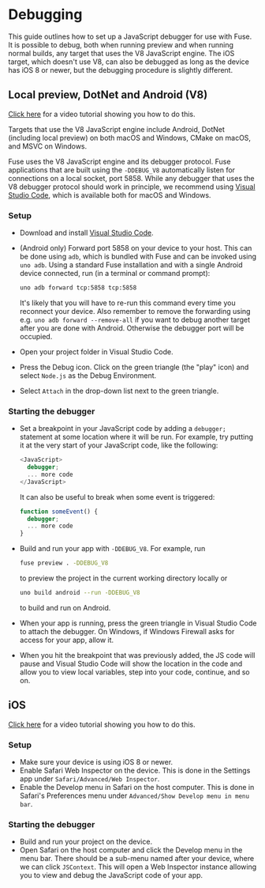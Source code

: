 # Debugging

This guide outlines how to set up a JavaScript debugger for use with Fuse. It
is possible to debug, both when running preview and when running normal builds,
any target that uses the V8 JavaScript engine. The iOS target, which doesn't
use V8, can also be debugged as long as the device has iOS 8 or newer, but the
debugging procedure is slightly different.

## Local preview, DotNet and Android (V8)

[Click here](https://youtu.be/GloEpBr2lK0) for a video tutorial showing you how to do this.

Targets that use the V8 JavaScript engine include Android, DotNet (including
local preview) on both macOS and Windows, CMake on macOS, and MSVC on Windows.

Fuse uses the V8 JavaScript engine and its debugger protocol. Fuse applications
that are built using the `-DDEBUG_V8` automatically listen for connections on a
local socket, port 5858. While any debugger that uses the V8 debugger protocol
should work in principle, we recommend using [Visual Studio Code](https://code.visualstudio.com/),
which is available both for macOS and Windows.

### Setup

* Download and install [Visual Studio Code](https://code.visualstudio.com/).
* (Android only) Forward port 5858 on your device to your host. This can be
  done using `adb`, which is bundled with Fuse and can be invoked using `uno adb`.
  Using a standard Fuse installation and with a single Android device
  connected, run (in a terminal or command prompt):

  ```sh
  uno adb forward tcp:5858 tcp:5858
  ```

  It's likely that you will have to re-run this command every time you
  reconnect your device. Also remember to remove the forwarding using e.g.
  `uno adb forward --remove-all` if you want to debug another target after you
  are done with Android. Otherwise the debugger port will be occupied.
* Open your project folder in Visual Studio Code.
* Press the Debug icon. Click on the green triangle (the "play" icon) and
  select `Node.js` as the Debug Environment.
* Select `Attach` in the drop-down list next to the green triangle.

### Starting the debugger

* Set a breakpoint in your JavaScript code by adding a `debugger;` statement at
  some location where it will be run. For example, try putting it at the very
  start of your JavaScript code, like the following:

  ```js
  <JavaScript>
    debugger;
    ... more code
  </JavaScript>
  ```

  It can also be useful to break when some event is triggered:

  ```js
  function someEvent() {
    debugger;
    ... more code
  }
  ```

* Build and run your app with `-DDEBUG_V8`. For example, run

  ```sh
  fuse preview . -DDEBUG_V8
  ```

  to preview the project in the current working directory locally or

  ```sh
  uno build android --run -DDEBUG_V8
  ```

    to build and run on Android.

* When your app is running, press the green triangle in Visual Studio Code to
  attach the debugger.
  On Windows, if Windows Firewall asks for access for your app, allow it.
* When you hit the breakpoint that was previously added, the JS code will pause
  and Visual Studio Code will show the location in the code and allow you to
  view local variables, step into your code, continue, and so on.


## iOS

[Click here](https://youtu.be/EDjymiMxHSw) for a video tutorial showing you how to do this.

### Setup

* Make sure your device is using iOS 8 or newer.
* Enable Safari Web Inspector on the device. This is done in the Settings app
  under `Safari/Advanced/Web Inspector`.
* Enable the Develop menu in Safari on the host computer. This is done in
  Safari's Preferences menu under `Advanced/Show Develop menu in menu bar`.

### Starting the debugger

* Build and run your project on the device.
* Open Safari on the host computer and click the Develop menu in the menu bar.
  There should be a sub-menu named after your device, where we can click
  `JSContext`. This will open a Web Inspector instance allowing you to view and
  debug the JavaScript code of your app.

